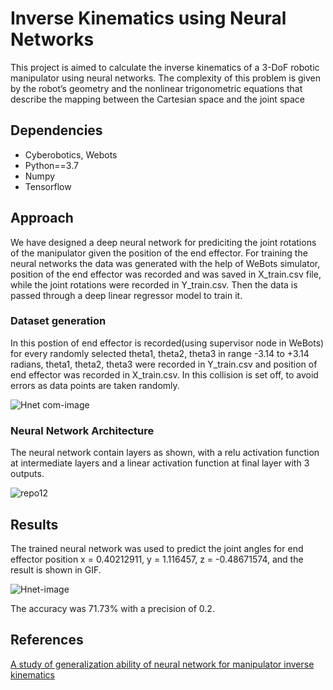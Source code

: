 # Inverse Kinematics using Neural Networks

This project is aimed to calculate the inverse kinematics of a 3-DoF robotic manipulator using neural networks. The complexity of this problem is given by the robot’s geometry and the nonlinear trigonometric equations that describe the mapping between the Cartesian space and the joint space


## Dependencies

- Cyberobotics, Webots
- Python==3.7
- Numpy
- Tensorflow


## Approach

We have designed a deep neural network for prediciting the joint rotations of the manipulator given the position of the end effector. For training the neural networks the data was generated with the help of WeBots simulator, position of the end effector was recorded and was saved in X_train.csv file, while the joint rotations were recorded in Y_train.csv. Then the data is passed through a deep linear regressor model to train it. 

### Dataset generation

In this postion of end effector is recorded(using supervisor node in WeBots) for every randomly selected theta1, theta2, theta3 in range -3.14 to +3.14 radians, theta1, theta2, theta3 were recorded in Y_train.csv and position of end effector was recorded in X_train.csv. In this collision is set off, to avoid errors as data points are taken randomly.

![Hnet com-image](https://user-images.githubusercontent.com/64823050/130271518-dd71215f-9cd3-417b-af3c-406509dc62dd.gif)

### Neural Network Architecture

The neural network contain layers as shown, with a relu activation function at intermediate layers and a linear activation function at final layer with 3 outputs.

![repo12](https://user-images.githubusercontent.com/64823050/130329974-3b6fcf90-af34-4e33-a55b-b7b0eac2dbae.png)


## Results

The trained neural network was used to predict the joint angles for end effector position x = 0.40212911, y = 1.116457, z = -0.48671574, and the result is shown in GIF.

![Hnet-image](https://user-images.githubusercontent.com/64823050/130329990-f971c5ec-b915-47a9-a528-4472f07ac505.gif)

The accuracy was 71.73% with a precision of 0.2.


## References

[A study of generalization ability of neural network for manipulator inverse kinematics](https://ieeexplore.ieee.org/document/239161)
